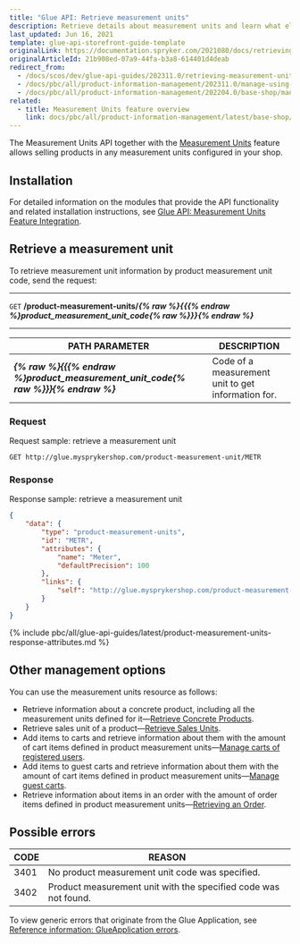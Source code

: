 ```yaml
---
title: "Glue API: Retrieve measurement units"
description: Retrieve details about measurement units and learn what else you can do with the resource.
last_updated: Jun 16, 2021
template: glue-api-storefront-guide-template
originalLink: https://documentation.spryker.com/2021080/docs/retrieving-measurement-units
originalArticleId: 21b908ed-07a9-44fa-b3a8-614401d4deab
redirect_from:
  - /docs/scos/dev/glue-api-guides/202311.0/retrieving-measurement-units.html
  - /docs/pbc/all/product-information-management/202311.0/manage-using-glue-api/glue-api-retrieve-measurement-units.html
  - /docs/pbc/all/product-information-management/202204.0/base-shop/manage-using-glue-api/glue-api-retrieve-measurement-units.html
related:
  - title: Measurement Units feature overview
    link: docs/pbc/all/product-information-management/latest/base-shop/feature-overviews/measurement-units-feature-overview.html
---
```


The Measurement Units API together with the [Measurement Units](/docs/pbc/all/product-information-management/latest/base-shop/feature-overviews/measurement-units-feature-overview.html) feature allows selling products in any measurement units configured in your shop.

## Installation

For detailed information on the modules that provide the API functionality and related installation instructions, see [Glue API: Measurement Units Feature Integration](/docs/pbc/all/product-information-management/latest/base-shop/install-and-upgrade/install-glue-api/install-the-measurement-units-glue-api.html).

## Retrieve a measurement unit

To retrieve measurement unit information by product measurement unit code, send the request:

---
`GET` **/product-measurement-units/*{% raw %}{{{% endraw %}product_measurement_unit_code{% raw %}}}{% endraw %}***

---

| PATH PARAMETER | DESCRIPTION |
| --- | --- |
| ***{% raw %}{{{% endraw %}product_measurement_unit_code{% raw %}}}{% endraw %}*** | Code of a measurement unit to get information for. |

### Request

Request sample: retrieve a measurement unit

`GET http://glue.mysprykershop.com/product-measurement-unit/METR`

### Response

Response sample: retrieve a measurement unit

```json
{
    "data": {
        "type": "product-measurement-units",
        "id": "METR",
        "attributes": {
            "name": "Meter",
            "defaultPrecision": 100
        },
        "links": {
            "self": "http://glue.mysprykershop.com/product-measurement-units/METR"
        }
    }
}
```

{% include pbc/all/glue-api-guides/latest/product-measurement-units-response-attributes.md %} <!-- To edit, see /_includes/pbc/all/glue-api-guides/latest/product-measurement-units-response-attributes.md -->


## Other management options

You can use the measurement units resource as follows:

- Retrieve information about a concrete product, including all the measurement units defined for it—[Retrieve Concrete Products](/docs/pbc/all/product-information-management/latest/base-shop/manage-using-glue-api/concrete-products/glue-api-retrieve-concrete-products.html).
- Retrieve sales unit of a product—[Retrieve Sales Units](/docs/pbc/all/product-information-management/latest/base-shop/manage-using-glue-api/abstract-products/glue-api-retrieve-abstract-products.html).
- Add items to carts and retrieve information about them with the amount of cart items defined in product measurement units—[Manage carts of registered users](/docs/pbc/all/cart-and-checkout/latest/base-shop/manage-using-glue-api/manage-carts-of-registered-users/glue-api-manage-items-in-carts-of-registered-users.html).
- Add items to guest carts and retrieve information about them with the amount of cart items defined in product measurement units—[Manage guest carts](/docs/pbc/all/cart-and-checkout/latest/base-shop/manage-using-glue-api/manage-guest-carts/glue-api-manage-guest-carts.html).
- Retrieve information about items in an order with the amount of order items defined in product measurement units—[Retrieving an Order](/docs/pbc/all/customer-relationship-management/latest/base-shop/manage-using-glue-api/customers/glue-api-retrieve-customer-orders.html).

## Possible errors

| CODE | REASON |
| --- | --- |
| 3401 | No product measurement unit code was specified. |
| 3402 | Product measurement unit with the specified code was not found. |

To view generic errors that originate from the Glue Application, see [Reference information: GlueApplication errors](/docs/integrations/spryker-glue-api/storefront-api/api-references/reference-information-storefront-application-errors.html).
